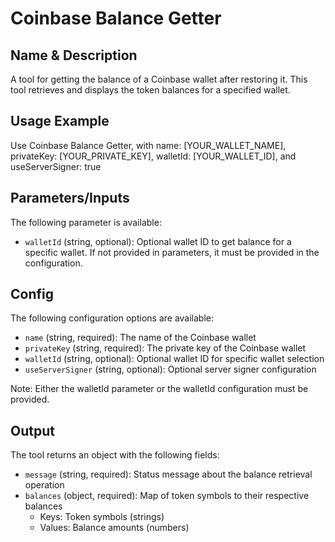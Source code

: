 # Coinbase Balance Getter

## Name & Description
A tool for getting the balance of a Coinbase wallet after restoring it. This tool retrieves and displays the token balances for a specified wallet.

## Usage Example
Use Coinbase Balance Getter, with name: [YOUR_WALLET_NAME], privateKey: [YOUR_PRIVATE_KEY], walletId: [YOUR_WALLET_ID], and useServerSigner: true

## Parameters/Inputs
The following parameter is available:
- `walletId` (string, optional): Optional wallet ID to get balance for a specific wallet. If not provided in parameters, it must be provided in the configuration.

## Config
The following configuration options are available:
- `name` (string, required): The name of the Coinbase wallet
- `privateKey` (string, required): The private key of the Coinbase wallet
- `walletId` (string, optional): Optional wallet ID for specific wallet selection
- `useServerSigner` (string, optional): Optional server signer configuration

Note: Either the walletId parameter or the walletId configuration must be provided.

## Output
The tool returns an object with the following fields:
- `message` (string, required): Status message about the balance retrieval operation
- `balances` (object, required): Map of token symbols to their respective balances
  - Keys: Token symbols (strings)
  - Values: Balance amounts (numbers)

